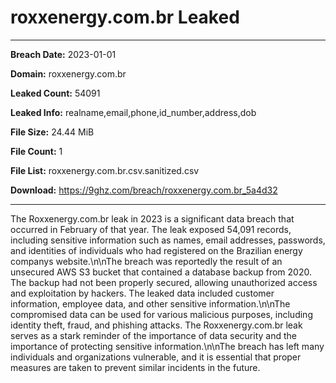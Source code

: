 # roxxenergy.com.br Leaked

------------
**Breach Date:** 2023-01-01

**Domain:** roxxenergy.com.br

**Leaked Count:** 54091

**Leaked Info:** realname,email,phone,id_number,address,dob

**File Size:** 24.44 MiB

**File Count:** 1

**File List:** roxxenergy.com.br.csv.sanitized.csv

**Download:** https://9ghz.com/breach/roxxenergy.com.br_5a4d32

------------
The Roxxenergy.com.br leak in 2023 is a significant data breach that occurred in February of that year. The leak exposed 54,091 records, including sensitive information such as names, email addresses, passwords, and identities of individuals who had registered on the Brazilian energy companys website.\n\nThe breach was reportedly the result of an unsecured AWS S3 bucket that contained a database backup from 2020. The backup had not been properly secured, allowing unauthorized access and exploitation by hackers. The leaked data included customer information, employee data, and other sensitive information.\n\nThe compromised data can be used for various malicious purposes, including identity theft, fraud, and phishing attacks. The Roxxenergy.com.br leak serves as a stark reminder of the importance of data security and the importance of protecting sensitive information.\n\nThe breach has left many individuals and organizations vulnerable, and it is essential that proper measures are taken to prevent similar incidents in the future.

